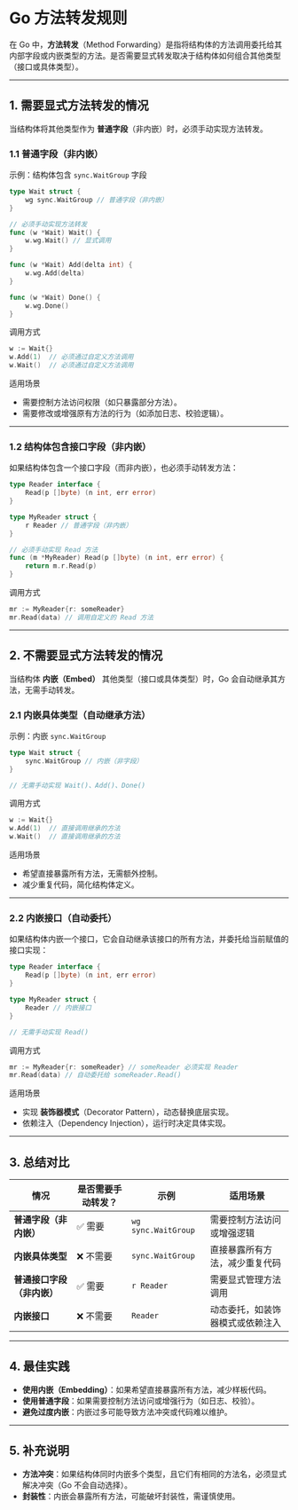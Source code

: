 # Go 方法转发规则 

在 Go 中，**方法转发**（Method Forwarding）是指将结构体的方法调用委托给其内部字段或内嵌类型的方法。是否需要显式转发取决于结构体如何组合其他类型（接口或具体类型）。  

---

## 1. 需要显式方法转发的情况  
当结构体将其他类型作为 **普通字段**（非内嵌）时，必须手动实现方法转发。  

### 1.1 普通字段（非内嵌）
示例：结构体包含 `sync.WaitGroup` 字段

```go
type Wait struct {
    wg sync.WaitGroup // 普通字段（非内嵌）
}

// 必须手动实现方法转发
func (w *Wait) Wait() {
    w.wg.Wait() // 显式调用
}

func (w *Wait) Add(delta int) {
    w.wg.Add(delta)
}

func (w *Wait) Done() {
    w.wg.Done()
}
```
调用方式

```go
w := Wait{}
w.Add(1)  // 必须通过自定义方法调用
w.Wait()  // 必须通过自定义方法调用
```

适用场景

- 需要控制方法访问权限（如只暴露部分方法）。
- 需要修改或增强原有方法的行为（如添加日志、校验逻辑）。

---

### 1.2 结构体包含接口字段（非内嵌）
如果结构体包含一个接口字段（而非内嵌），也必须手动转发方法：
```go
type Reader interface {
    Read(p []byte) (n int, err error)
}

type MyReader struct {
    r Reader // 普通字段（非内嵌）
}

// 必须手动实现 Read 方法
func (m *MyReader) Read(p []byte) (n int, err error) {
    return m.r.Read(p)
}
```

调用方式

```go
mr := MyReader{r: someReader}
mr.Read(data) // 调用自定义的 Read 方法
```

---

## 2. 不需要显式方法转发的情况  
当结构体 **内嵌（Embed）** 其他类型（接口或具体类型）时，Go 会自动继承其方法，无需手动转发。

### 2.1 内嵌具体类型（自动继承方法）
示例：内嵌 `sync.WaitGroup`

```go
type Wait struct {
    sync.WaitGroup // 内嵌（非字段）
}

// 无需手动实现 Wait()、Add()、Done()
```
调用方式

```go
w := Wait{}
w.Add(1)  // 直接调用继承的方法
w.Wait()  // 直接调用继承的方法
```

适用场景

- 希望直接暴露所有方法，无需额外控制。
- 减少重复代码，简化结构体定义。

---

### 2.2 内嵌接口（自动委托）
如果结构体内嵌一个接口，它会自动继承该接口的所有方法，并委托给当前赋值的接口实现：
```go
type Reader interface {
    Read(p []byte) (n int, err error)
}

type MyReader struct {
    Reader // 内嵌接口
}

// 无需手动实现 Read()
```

调用方式

```go
mr := MyReader{r: someReader} // someReader 必须实现 Reader
mr.Read(data) // 自动委托给 someReader.Read()
```

适用场景

- 实现 **装饰器模式**（Decorator Pattern），动态替换底层实现。
- 依赖注入（Dependency Injection），运行时决定具体实现。

---

## 3. 总结对比
| **情况**                   | **是否需要手动转发？** | **示例**            | **适用场景**                     |
| -------------------------- | ---------------------- | ------------------- | -------------------------------- |
| **普通字段（非内嵌）**     | ✅ 需要                 | `wg sync.WaitGroup` | 需要控制方法访问或增强逻辑       |
| **内嵌具体类型**           | ❌ 不需要               | `sync.WaitGroup`    | 直接暴露所有方法，减少重复代码   |
| **普通接口字段（非内嵌）** | ✅ 需要                 | `r Reader`          | 需要显式管理方法调用             |
| **内嵌接口**               | ❌ 不需要               | `Reader`            | 动态委托，如装饰器模式或依赖注入 |

---

## 4. 最佳实践
- **使用内嵌（Embedding）**：如果希望直接暴露所有方法，减少样板代码。
- **使用普通字段**：如果需要控制方法访问或增强行为（如日志、校验）。
- **避免过度内嵌**：内嵌过多可能导致方法冲突或代码难以维护。

---

## 5. 补充说明
- **方法冲突**：如果结构体同时内嵌多个类型，且它们有相同的方法名，必须显式解决冲突（Go 不会自动选择）。
- **封装性**：内嵌会暴露所有方法，可能破坏封装性，需谨慎使用。

